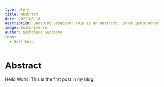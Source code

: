 ```yaml
---
type: story
title: Abstract
date: 2022-06-16
description: Badabing Badaboom! This is an abstract. Lorem ipsum dolor sit amet, consectetur adipiscing elit.
image: knituniverse
author: Nicholaus Suprapto
tags: 
  - Self-Help
---
```


# Abstract
Hello World! This is the first post in my blog.
